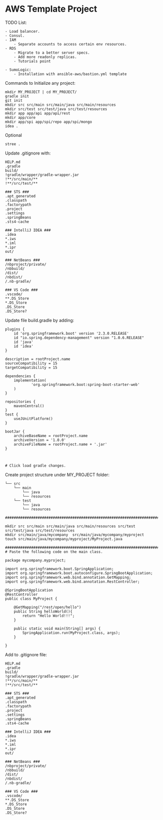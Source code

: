 # AWS Template Project

TODO List:
    
    - Load balancer.
    - Consul.
    - IAM
        - Separate accounts to access certain env resources.
    - RDS 
        - Migrate to a better server specs.
        - Add more readonly replicas. 
        - Tutorials point 
        
    - SumoLogic:
        - Installation with ansible-aws/bastion.yml template    

Commands to Initialize any project:

    
    mkdir MY_PROJECT | cd MY_PROJECT/
    gradle init 
    git init
    mkdir src src/main src/main/java src/main/resources 
    mkdir src/test src/test/java src/test/resources
    mkdir app app/api app/api/rest 
    mkdir app/core
    mkdir app/spi app/spi/repo app/spi/mongo 
    idea .

Optional     
    
    stree .
    
Update .gitignore with:
    
    
    HELP.md
    .gradle
    build/
    !gradle/wrapper/gradle-wrapper.jar
    !**/src/main/**
    !**/src/test/**
    
    ### STS ###
    .apt_generated
    .classpath
    .factorypath
    .project
    .settings
    .springBeans
    .sts4-cache
    
    ### IntelliJ IDEA ###
    .idea
    *.iws
    *.iml
    *.ipr
    out/
    
    ### NetBeans ###
    /nbproject/private/
    /nbbuild/
    /dist/
    /nbdist/
    /.nb-gradle/
    
    ### VS Code ###
    .vscode/
    **.DS_Store
    *.DS_Store
    .DS_Store
    .DS_Store?
    

Update file build.gradle by adding:
    
    plugins {
        id 'org.springframework.boot' version '2.3.0.RELEASE'
        id "io.spring.dependency-management" version "1.0.6.RELEASE"
        id 'java'
        id 'idea'
    }
    
    description = rootProject.name
    sourceCompatibility = 15
    targetCompatibility = 15
    
    dependencies {
        implementation(
                'org.springframework.boot:spring-boot-starter-web'
        )
    }
    
    repositories {
        mavenCentral()
    }
    test {
        useJUnitPlatform()
    }
    
    bootJar {
        archiveBaseName = rootProject.name
        archiveVersion = '1.0.0'
        archiveFileName = rootProject.name + '.jar'
    }


    
    # Click load gradle changes. 
    
    
    
Create project structure under MY_PROJECT folder:

    └── src
        └── main
            └── java    
            └── resources
        └── test
            └── java    
            └── resources
  
    ######################################################################################################
    
    mkdir src src/main src/main/java src/main/resources src/test src/test/java src/test/resources 
    mkdir src/main/java/mycompany  src/main/java/mycompany/myproject
    touch src/main/java/mycompany/myproject/MyProject.java
    
    ######################################################################################################
    # Paste the following code on the main class.
    
    package mycompany.myproject;
    
    import org.springframework.boot.SpringApplication;
    import org.springframework.boot.autoconfigure.SpringBootApplication;
    import org.springframework.web.bind.annotation.GetMapping;
    import org.springframework.web.bind.annotation.RestController;
    
    @SpringBootApplication
    @RestController
    public class MyProject {
    
        @GetMapping("/rest/open/hello")
        public String helloWorld(){
            return "Hello World!!!";
        }
    
        public static void main(String[] args) {
            SpringApplication.run(MyProject.class, args);
        }
    
    }


Add to .gitignore file:

    HELP.md
    .gradle
    build/
    !gradle/wrapper/gradle-wrapper.jar
    !**/src/main/**
    !**/src/test/**
    
    ### STS ###
    .apt_generated
    .classpath
    .factorypath
    .project
    .settings
    .springBeans
    .sts4-cache
    
    ### IntelliJ IDEA ###
    .idea
    *.iws
    *.iml
    *.ipr
    out/
    
    ### NetBeans ###
    /nbproject/private/
    /nbbuild/
    /dist/
    /nbdist/
    /.nb-gradle/
    
    ### VS Code ###
    .vscode/
    **.DS_Store
    *.DS_Store
    .DS_Store
    .DS_Store?










